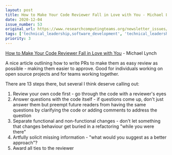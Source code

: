 ```yaml
---
layout: post
title: How to Make Your Code Reviewer Fall in Love with You - Michael Lynch
date: 2020-12-04
issue_number: 53
original_url: https://www.researchcomputingteams.org/newsletter_issues/0053
tags: ['technical_leadership,software_development', 'technical_leadership,code_reviews']
priority: 3
---
```


<!-- markdownlint-disable MD033 -->
<!-- markdownlint-disable MD041 -->
<!-- markdownlint-disable MD049 -->

[How to Make Your Code Reviewer Fall in Love with You](https://mtlynch.io/code-review-love/) - Michael Lynch

A nice article outlining how to write PRs to make them as easy review as possible - making them easier to approve. Good for individuals working on open source projects and for teams working together.

There are 13 steps there, but several I think deserve calling out:

1. Review your own code first - go through the code with a reviewer's eyes
2. Answer questions with the code itself - if questions come up, don't just answer them but preempt future readers from having the same questions by clarifying the code or adding comments to address the question
3. Separate functional and non-functional changes - don't let something that changes behaviour get buried in a refactoring "while you were there"
4. Artfully solicit missing information - "what would you suggest as a better approach"?
5. Award all ties to the reviewer
